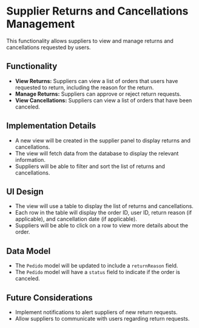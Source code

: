 # Supplier Returns and Cancellations Management

This functionality allows suppliers to view and manage returns and cancellations requested by users.

## Functionality

-   **View Returns:** Suppliers can view a list of orders that users have requested to return, including the reason for the return.
-   **Manage Returns:** Suppliers can approve or reject return requests.
-   **View Cancellations:** Suppliers can view a list of orders that have been canceled.

## Implementation Details

-   A new view will be created in the supplier panel to display returns and cancellations.
-   The view will fetch data from the database to display the relevant information.
-   Suppliers will be able to filter and sort the list of returns and cancellations.

## UI Design

-   The view will use a table to display the list of returns and cancellations.
-   Each row in the table will display the order ID, user ID, return reason (if applicable), and cancellation date (if applicable).
-   Suppliers will be able to click on a row to view more details about the order.

## Data Model

-   The `Pedido` model will be updated to include a `returnReason` field.
-   The `Pedido` model will have a `status` field to indicate if the order is canceled.

## Future Considerations

-   Implement notifications to alert suppliers of new return requests.
-   Allow suppliers to communicate with users regarding return requests.
